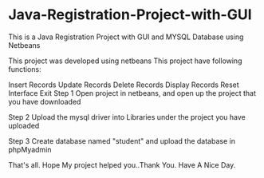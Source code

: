 # Java-Registration-Project-with-GUI
This is a Java Registration Project with GUI and MYSQL Database using Netbeans

This project was developed using netbeans
This project have following functions:

Insert Records
Update Records
Delete Records
Display Records
Reset Interface
Exit
Step 1 Open project in netbeans, and open up the project that you have downloaded

Step 2 Upload the mysql driver into Libraries under the project you have uploaded

Step 3 Create database named "student" and upload the database in phpMyadmin

That's all. Hope My project helped you..Thank You. Have A Nice Day.

